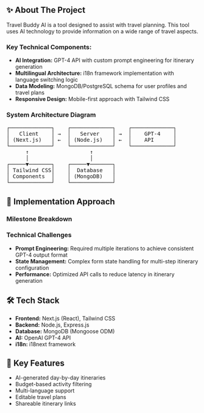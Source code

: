 <h1 align="center"Travel Buddy AI</h1>

<h2>✨ About The Project</h2>
<p>Travel Buddy AI is a tool designed to assist with travel planning. This tool uses AI technology to provide information on a wide range of travel aspects.</p>

<h3>Key Technical Components:</h3>
<ul>
  <li><strong>AI Integration:</strong> GPT-4 API with custom prompt engineering for itinerary generation</li>
  <li><strong>Multilingual Architecture:</strong> i18n framework implementation with language switching logic</li>
  <li><strong>Data Modeling:</strong> MongoDB/PostgreSQL schema for user profiles and travel plans</li>
  <li><strong>Responsive Design:</strong> Mobile-first approach with Tailwind CSS</li>
</ul>

<h3>System Architecture Diagram</h3>
<pre>
┌─────────────┐    ┌─────────────┐    ┌─────────────┐
│   Client    │ →  │   Server    │ →  │    GPT-4    │
│ (Next.js)   │ ←  │ (Node.js)   │ ←  │    API      │
└─────────────┘    └─────────────┘    └─────────────┘
      ↑                   ↑
      │                   │
┌─────▼───────┐    ┌─────▼───────┐
│ Tailwind CSS│    │  Database   │
│ Components  │    │ (MongoDB)   │
└─────────────┘    └─────────────┘
</pre>

<h2>🚀 Implementation Approach</h2>
<h3>Milestone Breakdown</h3>

<h3>Technical Challenges</h3>
<ul>
  <li><strong>Prompt Engineering:</strong> Required multiple iterations to achieve consistent GPT-4 output format</li>
  <li><strong>State Management:</strong> Complex form state handling for multi-step itinerary configuration</li>
  <li><strong>Performance:</strong> Optimized API calls to reduce latency in itinerary generation</li>
</ul>

<h2>🛠 Tech Stack</h2>
<ul>
  <li><strong>Frontend:</strong> Next.js (React), Tailwind CSS</li>
  <li><strong>Backend:</strong> Node.js, Express.js</li>
  <li><strong>Database:</strong> MongoDB (Mongoose ODM)</li>
  <li><strong>AI:</strong> OpenAI GPT-4 API</li>
  <li><strong>i18n:</strong> i18next framework</li>
</ul>

<h2>📌 Key Features</h2>
<ul>
  <li>AI-generated day-by-day itineraries</li>
  <li>Budget-based activity filtering</li>
  <li>Multi-language support</li>
  <li>Editable travel plans</li>
  <li>Shareable itinerary links</li>
</ul>
